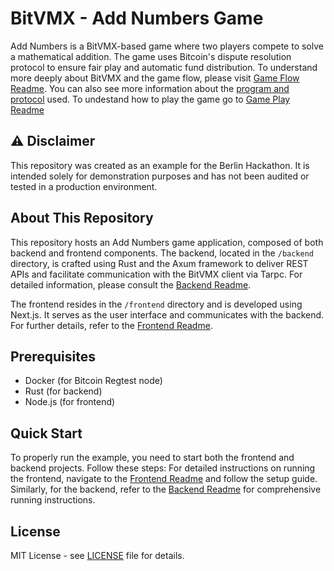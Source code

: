 # BitVMX - Add Numbers Game

Add Numbers is a BitVMX-based game where two players compete to solve a mathematical addition. The game uses Bitcoin's dispute resolution protocol to ensure fair play and automatic fund distribution.
To understand more deeply about BitVMX and the game flow, please visit [Game Flow Readme](GAME_FLOW.md). You can also see more information about the [program and protocol](GAME_PROTOCOL_AND_PROGRAM.md) used.
To undestand how to play the game go to [Game Play Readme](GAME_PLAY.md)

## ⚠️ Disclaimer

This repository was created as an example for the Berlin Hackathon. It is intended solely for demonstration purposes and has not been audited or tested in a production environment.

## About This Repository

This repository hosts an Add Numbers game application, composed of both backend and frontend components. The backend, located in the `/backend` directory, is crafted using Rust and the Axum framework to deliver REST APIs and facilitate communication with the BitVMX client via Tarpc. For detailed information, please consult the [Backend Readme](./backend/README.md).

The frontend resides in the `/frontend` directory and is developed using Next.js. It serves as the user interface and communicates with the backend. For further details, refer to the [Frontend Readme](./frontend/README.md).

## Prerequisites

- Docker (for Bitcoin Regtest node)
- Rust (for backend)
- Node.js (for frontend)

## Quick Start

To properly run the example, you need to start both the frontend and backend projects. Follow these steps:
For detailed instructions on running the frontend, navigate to the [Frontend Readme](./frontend/README.md) and follow the setup guide. Similarly, for the backend, refer to the [Backend Readme](./backend/README.md) for comprehensive running instructions.

## License

MIT License - see [LICENSE](LICENSE) file for details.

